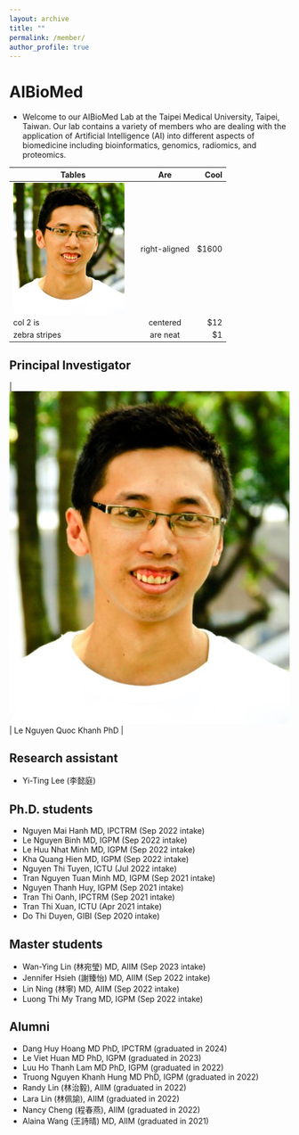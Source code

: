 ```yaml
---
layout: archive
title: ""
permalink: /member/
author_profile: true
---
```


# AIBioMed
* Welcome to our AIBioMed Lab at the Taipei Medical University, Taipei, Taiwan. Our lab contains a variety of members who are dealing with the application of Artificial Intelligence (AI) into different aspects of biomedicine including bioinformatics, genomics, radiomics, and proteomics.

| Tables        | Are           | Cool  |
| ------------- |:-------------:| -----:|
| <img align="left" src="/images/pic300.jpg" width="200px" style="padding-right: 15px">      | right-aligned | $1600 |
| col 2 is      | centered      |   $12 |
| zebra stripes | are neat      |    $1 |

## Principal Investigator
| ![Le Nguyen Quoc Khanh](images/pic300.jpg) | Le Nguyen Quoc Khanh PhD |

## Research assistant
* Yi-Ting Lee (李懿庭)

## Ph.D. students
* Nguyen Mai Hanh MD, IPCTRM (Sep 2022 intake)
* Le Nguyen Binh MD, IGPM (Sep 2022 intake)
* Le Huu Nhat Minh MD, IGPM (Sep 2022 intake)
* Kha Quang Hien MD, IGPM (Sep 2022 intake)
* Nguyen Thi Tuyen, ICTU (Jul 2022 intake)
* Tran Nguyen Tuan Minh MD, IGPM (Sep 2021 intake)
* Nguyen Thanh Huy, IGPM (Sep 2021 intake)
* Tran Thi Oanh, IPCTRM (Sep 2021 intake)
* Tran Thi Xuan, ICTU (Apr 2021 intake)
* Do Thi Duyen, GIBI (Sep 2020 intake)

## Master students
* Wan-Ying Lin (林宛瑩) MD, AIIM (Sep 2023 intake)
* Jennifer Hsieh (謝臻怡) MD, AIIM (Sep 2022 intake)
* Lin Ning (林寧) MD, AIIM (Sep 2022 intake)
* Luong Thi My Trang MD, IGPM (Sep 2022 intake)

## Alumni
* Dang Huy Hoang MD PhD, IPCTRM (graduated in 2024)
* Le Viet Huan MD PhD, IGPM (graduated in 2023)
* Luu Ho Thanh Lam MD PhD, IGPM (graduated in 2022)
* Truong Nguyen Khanh Hung MD PhD, IGPM (graduated in 2022)
* Randy Lin (林治毅), AIIM (graduated in 2022)
* Lara Lin (林佩諭), AIIM (graduated in 2022)
* Nancy Cheng (程春燕), AIIM (graduated in 2022)
* Alaina Wang (王詩晴) MD, AIIM (graduated in 2021)
